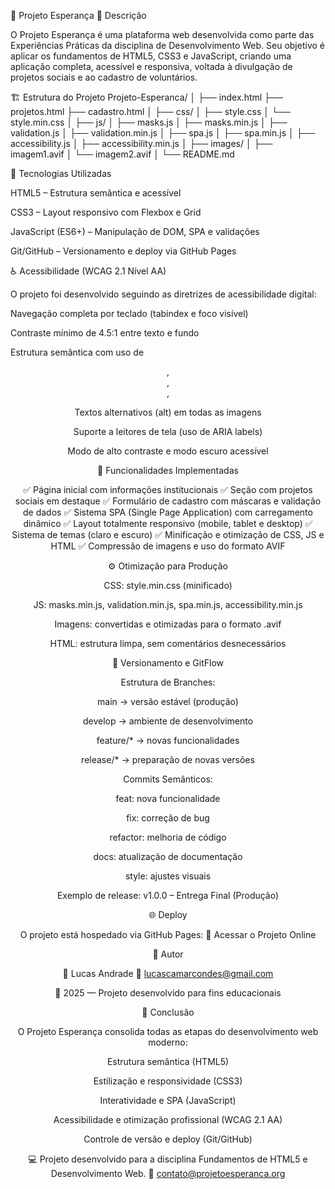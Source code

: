 🌱 Projeto Esperança
📘 Descrição

O Projeto Esperança é uma plataforma web desenvolvida como parte das Experiências Práticas da disciplina de Desenvolvimento Web.
Seu objetivo é aplicar os fundamentos de HTML5, CSS3 e JavaScript, criando uma aplicação completa, acessível e responsiva, voltada à divulgação de projetos sociais e ao cadastro de voluntários.

🏗️ Estrutura do Projeto
Projeto-Esperanca/
│
├── index.html
├── projetos.html
├── cadastro.html
│
├── css/
│   ├── style.css
│   └── style.min.css
│
├── js/
│   ├── masks.js
│   ├── masks.min.js
│   ├── validation.js
│   ├── validation.min.js
│   ├── spa.js
│   ├── spa.min.js
│   ├── accessibility.js
│   ├── accessibility.min.js
│
├── images/
│   ├── imagem1.avif
│   └── imagem2.avif
│
└── README.md

🎨 Tecnologias Utilizadas

HTML5 – Estrutura semântica e acessível

CSS3 – Layout responsivo com Flexbox e Grid

JavaScript (ES6+) – Manipulação de DOM, SPA e validações

Git/GitHub – Versionamento e deploy via GitHub Pages

♿ Acessibilidade (WCAG 2.1 Nível AA)

O projeto foi desenvolvido seguindo as diretrizes de acessibilidade digital:

Navegação completa por teclado (tabindex e foco visível)

Contraste mínimo de 4.5:1 entre texto e fundo

Estrutura semântica com uso de <header>, <main>, <section>, <footer>

Textos alternativos (alt) em todas as imagens

Suporte a leitores de tela (uso de ARIA labels)

Modo de alto contraste e modo escuro acessível

🚀 Funcionalidades Implementadas

✅ Página inicial com informações institucionais
✅ Seção com projetos sociais em destaque
✅ Formulário de cadastro com máscaras e validação de dados
✅ Sistema SPA (Single Page Application) com carregamento dinâmico
✅ Layout totalmente responsivo (mobile, tablet e desktop)
✅ Sistema de temas (claro e escuro)
✅ Minificação e otimização de CSS, JS e HTML
✅ Compressão de imagens e uso do formato AVIF

⚙️ Otimização para Produção

CSS: style.min.css (minificado)

JS: masks.min.js, validation.min.js, spa.min.js, accessibility.min.js

Imagens: convertidas e otimizadas para o formato .avif

HTML: estrutura limpa, sem comentários desnecessários

🧩 Versionamento e GitFlow

Estrutura de Branches:

main → versão estável (produção)

develop → ambiente de desenvolvimento

feature/* → novas funcionalidades

release/* → preparação de novas versões

Commits Semânticos:

feat: nova funcionalidade

fix: correção de bug

refactor: melhoria de código

docs: atualização de documentação

style: ajustes visuais

Exemplo de release:
v1.0.0 – Entrega Final (Produção)

🌐 Deploy

O projeto está hospedado via GitHub Pages:
🔗 Acessar o Projeto Online

🧠 Autor

👤 Lucas Andrade
📧 lucascamarcondes@gmail.com

📅 2025 — Projeto desenvolvido para fins educacionais

🏁 Conclusão

O Projeto Esperança consolida todas as etapas do desenvolvimento web moderno:

Estrutura semântica (HTML5)

Estilização e responsividade (CSS3)

Interatividade e SPA (JavaScript)

Acessibilidade e otimização profissional (WCAG 2.1 AA)

Controle de versão e deploy (Git/GitHub)

💻 Projeto desenvolvido para a disciplina Fundamentos de HTML5 e Desenvolvimento Web.
📧 contato@projetoesperanca.org

